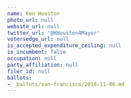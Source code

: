 ```yaml
---
name: Ken Houston
photo_url: null
website_url: null
twitter_url: '@KHouston4Mayor'
votersedge_url: null
is_accepted_expenditure_ceiling: null
is_incumbent: false
occupation: null
party_affiliation: null
filer_id: null
ballots:
- _ballots/san-francisco/2018-11-06.md
---
```

